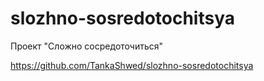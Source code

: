 # slozhno-sosredotochitsya
Проект "Сложно сосредоточиться"

https://github.com/TankaShwed/slozhno-sosredotochitsya
